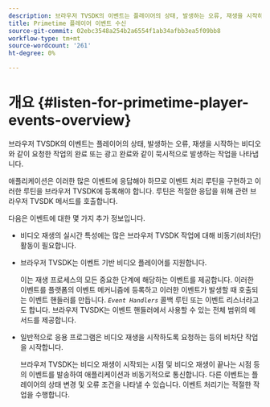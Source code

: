 ```yaml
---
description: 브라우저 TVSDK의 이벤트는 플레이어의 상태, 발생하는 오류, 재생을 시작하는 비디오와 같이 요청한 작업의 완료 또는 광고 완료와 같이 묵시적으로 발생하는 작업을 나타냅니다.
title: Primetime 플레이어 이벤트 수신
source-git-commit: 02ebc3548a254b2a6554f1ab34afbb3ea5f09bb8
workflow-type: tm+mt
source-wordcount: '261'
ht-degree: 0%

---
```


# 개요 {#listen-for-primetime-player-events-overview}

브라우저 TVSDK의 이벤트는 플레이어의 상태, 발생하는 오류, 재생을 시작하는 비디오와 같이 요청한 작업의 완료 또는 광고 완료와 같이 묵시적으로 발생하는 작업을 나타냅니다.

애플리케이션은 이러한 많은 이벤트에 응답해야 하므로 이벤트 처리 루틴을 구현하고 이러한 루틴을 브라우저 TVSDK에 등록해야 합니다. 루틴은 적절한 응답을 위해 관련 브라우저 TVSDK 메서드를 호출합니다.

다음은 이벤트에 대한 몇 가지 추가 정보입니다.

* 비디오 재생의 실시간 특성에는 많은 브라우저 TVSDK 작업에 대해 비동기(비차단) 활동이 필요합니다.
* 브라우저 TVSDK는 이벤트 기반 비디오 플레이어를 지원합니다.

  이는 재생 프로세스의 모든 중요한 단계에 해당하는 이벤트를 제공합니다. 이러한 이벤트를 플랫폼의 이벤트 메커니즘에 등록하고 이러한 이벤트가 발생할 때 호출되는 이벤트 핸들러를 만듭니다. *`Event Handlers`* 콜백 루틴 또는 이벤트 리스너라고도 합니다. 브라우저 TVSDK는 이벤트 핸들러에서 사용할 수 있는 전체 범위의 메서드를 제공합니다.
* 일반적으로 응용 프로그램은 비디오 재생을 시작하도록 요청하는 등의 비차단 작업을 시작합니다.

  브라우저 TVSDK는 비디오 재생이 시작되는 시점 및 비디오 재생이 끝나는 시점 등의 이벤트를 발송하여 애플리케이션과 비동기적으로 통신합니다. 다른 이벤트는 플레이어의 상태 변경 및 오류 조건을 나타낼 수 있습니다. 이벤트 처리기는 적절한 작업을 수행합니다.
